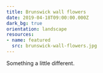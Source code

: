 ```yaml
---
title: Brunswick wall flowers
date: 2019-04-18T09:00:00.000Z
dark_bg: true
orientation: landscape
resources:
- name: featured
  src: brunswick-wall-flowers.jpg
---
```

Something a little different.